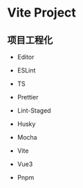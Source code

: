 # Vite Project

## 项目工程化

- Editor

- ESLint

- TS

- Prettier

- Lint-Staged

- Husky

- Mocha

- Vite

- Vue3

- Pnpm
